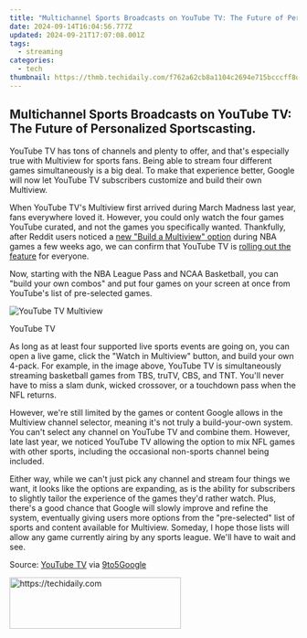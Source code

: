 ```yaml
---
title: "Multichannel Sports Broadcasts on YouTube TV: The Future of Personalized Sportscasting."
date: 2024-09-14T16:04:56.777Z
updated: 2024-09-21T17:07:08.001Z
tags:
  - streaming
categories:
  - tech
thumbnail: https://thmb.techidaily.com/f762a62cb8a1104c2694e715bcccff8df3eff7e91b571c6dca277d98979ab8b4.jpg
---
```


## Multichannel Sports Broadcasts on YouTube TV: The Future of Personalized Sportscasting.

YouTube TV has tons of channels and plenty to offer, and that's especially true with Multiview for sports fans. Being able to stream four different games simultaneously is a big deal. To make that experience better, Google will now let YouTube TV subscribers customize and build their own Multiview.

 When YouTube TV's Multiview first arrived during March Madness last year, fans everywhere loved it. However, you could only watch the four games YouTube curated, and not the games you specifically wanted. Thankfully, after Reddit users noticed a [new "Build a Multiview" option](https://www.reddit.com/r/youtubetv/comments/1aedg6b/build%5Fa%5Fmultiview%5Fis%5Fthis%5Fa%5Fthing%5Fnow/) during NBA games a few weeks ago, we can confirm that YouTube TV is [rolling out the feature](https://twitter.com/YouTubeTV/status/1757916159729627517) for everyone.

 Now, starting with the NBA League Pass and NCAA Basketball, you can "build your own combos" and put four games on your screen at once from YouTube's list of pre-selected games.

![YouTube TV Multiview](https://static1.howtogeekimages.com/wordpress/wp-content/uploads/2024/02/youtube-tv-multiview.jpg) 

YouTube TV

 As long as at least four supported live sports events are going on, you can open a live game, click the "Watch in Multiview" button, and build your own 4-pack. For example, in the image above, YouTube TV is simultaneously streaming basketball games from TBS, truTV, CBS, and TNT. You'll never have to miss a slam dunk, wicked crossover, or a touchdown pass when the NFL returns.

 However, we're still limited by the games or content Google allows in the Multiview channel selector, meaning it's not truly a build-your-own system. You can't select any channel on YouTube TV and combine them. However, late last year, we noticed YouTube TV allowing the option to mix NFL games with other sports, including the occasional non-sports channel being included.

 Either way, while we can't just pick any channel and stream four things we want, it looks like the options are expanding, as is the ability for subscribers to slightly tailor the experience of the games they'd rather watch. Plus, there's a good chance that Google will slowly improve and refine the system, eventually giving users more options from the "pre-selected" list of sports and content available for Multiview. Someday, I hope those lists will allow any game currently airing by any sports league. We'll have to wait and see.

 Source: [YouTube TV](https://twitter.com/YouTubeTV/status/1757916159729627517) via [9to5Google](https://9to5google.com/2024/02/14/youtube-tv-build-a-multiview/)

<ins class="adsbygoogle"
     style="display:block"
     data-ad-format="autorelaxed"
     data-ad-client="ca-pub-7571918770474297"
     data-ad-slot="1223367746"></ins>

<ins class="adsbygoogle"
     style="display:block"
     data-ad-client="ca-pub-7571918770474297"
     data-ad-slot="8358498916"
     data-ad-format="auto"
     data-full-width-responsive="true"></ins>



<!-- affiliate ads begin -->
<a href="https://aligracehair.sjv.io/c/5597632/2087248/19272" target="_top" id="2087248">
  <img src="//a.impactradius-go.com/display-ad/19272-2087248" border="0" alt="https://techidaily.com" width="300" height="90"/>
</a>
<img height="0" width="0" src="https://aligracehair.sjv.io/i/5597632/2087248/19272" style="position:absolute;visibility:hidden;" border="0" />
<!-- affiliate ads end -->

